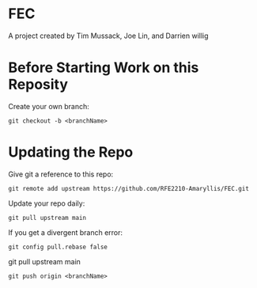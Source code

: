# FEC

A project created by Tim Mussack, Joe Lin, and Darrien willig

# Before Starting Work on this Reposity

Create your own branch:

    git checkout -b <branchName>

# Updating the Repo

Give git a reference to this repo:

    git remote add upstream https://github.com/RFE2210-Amaryllis/FEC.git

Update your repo daily:

    git pull upstream main

If you get a divergent branch error:

    git config pull.rebase false

git pull upstream main

    git push origin <branchName>
